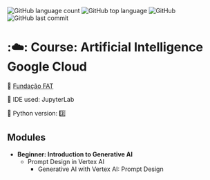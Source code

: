 ![GitHub language count](https://img.shields.io/github/languages/count/souzafcharles/Artificial-Intelligence-Google-Cloud)
![GitHub top language](https://img.shields.io/github/languages/top/souzafcharles/Artificial-Intelligence-Google-Cloud)
![GitHub](https://img.shields.io/github/license/souzafcharles/Artificial-Intelligence-Google-Cloud)
![GitHub last commit](https://img.shields.io/github/last-commit/souzafcharles/Artificial-Intelligence-Google-Cloud)

# :☁️: Course: Artificial Intelligence Google Cloud

:triangular_flag_on_post: [Fundação FAT]([https://novo.universodev.com.br/](https://ensino.fundacaofat.org.br/eventos/inteligencia-artificial-google-cloud))

:white_square_button: IDE used: JupyterLab

:snake: Python version: :three:

## Modules

- **Beginner: Introduction to Generative AI**
  - Prompt Design in Vertex AI
    - Generative AI with Vertex AI: Prompt Design
